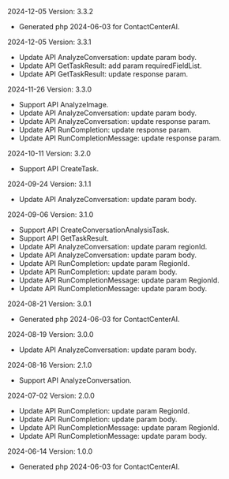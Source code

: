 2024-12-05 Version: 3.3.2
- Generated php 2024-06-03 for ContactCenterAI.

2024-12-05 Version: 3.3.1
- Update API AnalyzeConversation: update param body.
- Update API GetTaskResult: add param requiredFieldList.
- Update API GetTaskResult: update response param.


2024-11-26 Version: 3.3.0
- Support API AnalyzeImage.
- Update API AnalyzeConversation: update param body.
- Update API AnalyzeConversation: update response param.
- Update API RunCompletion: update response param.
- Update API RunCompletionMessage: update response param.


2024-10-11 Version: 3.2.0
- Support API CreateTask.


2024-09-24 Version: 3.1.1
- Update API AnalyzeConversation: update param body.


2024-09-06 Version: 3.1.0
- Support API CreateConversationAnalysisTask.
- Support API GetTaskResult.
- Update API AnalyzeConversation: update param regionId.
- Update API AnalyzeConversation: update param body.
- Update API RunCompletion: update param RegionId.
- Update API RunCompletion: update param body.
- Update API RunCompletionMessage: update param RegionId.
- Update API RunCompletionMessage: update param body.


2024-08-21 Version: 3.0.1
- Generated php 2024-06-03 for ContactCenterAI.

2024-08-19 Version: 3.0.0
- Update API AnalyzeConversation: update param body.


2024-08-16 Version: 2.1.0
- Support API AnalyzeConversation.


2024-07-02 Version: 2.0.0
- Update API RunCompletion: update param RegionId.
- Update API RunCompletion: update param body.
- Update API RunCompletionMessage: update param RegionId.
- Update API RunCompletionMessage: update param body.


2024-06-14 Version: 1.0.0
- Generated php 2024-06-03 for ContactCenterAI.

